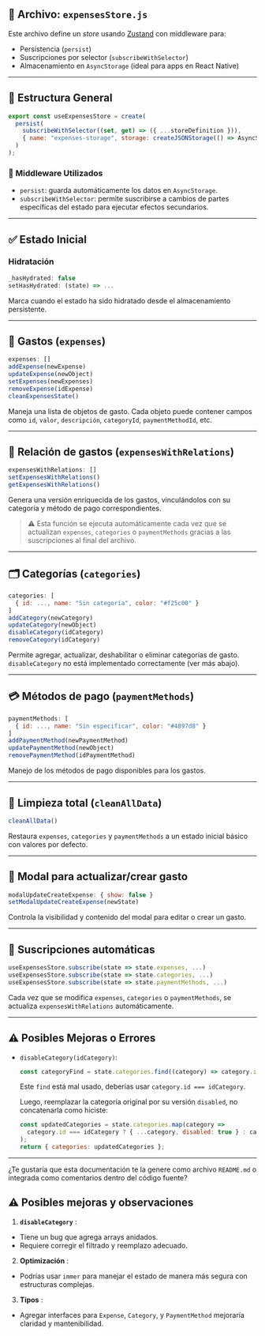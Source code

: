 
## 📁 Archivo: `expensesStore.js`

Este archivo define un *store* usando [Zustand](https://docs.pmnd.rs/zustand/getting-started/introduction) con middleware para:

* Persistencia (`persist`)
* Suscripciones por selector (`subscribeWithSelector`)
* Almacenamiento en `AsyncStorage` (ideal para apps en React Native)

---

## 📌 Estructura General

```js
export const useExpensesStore = create(
  persist(
    subscribeWithSelector((set, get) => ({ ...storeDefinition })),
    { name: "expenses-storage", storage: createJSONStorage(() => AsyncStorage) }
  )
);
```

### 🧠 Middleware Utilizados

* `persist`: guarda automáticamente los datos en `AsyncStorage`.
* `subscribeWithSelector`: permite suscribirse a cambios de partes específicas del estado para ejecutar efectos secundarios.

---

## ✅ Estado Inicial

### Hidratación

```js
_hasHydrated: false
setHasHydrated: (state) => ...
```

Marca cuando el estado ha sido hidratado desde el almacenamiento persistente.

---

## 💸 Gastos (`expenses`)

```js
expenses: []
addExpense(newExpense)
updateExpense(newObject)
setExpenses(newExpenses)
removeExpense(idExpense)
cleanExpensesState()
```

Maneja una lista de objetos de gasto. Cada objeto puede contener campos como `id`, `valor`, `descripción`, `categoryId`, `paymentMethodId`, etc.

---

## 🔄 Relación de gastos (`expensesWithRelations`)

```js
expensesWithRelations: []
setExpensesWithRelations()
getExpensesWithRelations()
```

Genera una versión enriquecida de los gastos, vinculándolos con su categoría y método de pago correspondientes.

> ⚠️ Esta función se ejecuta automáticamente cada vez que se actualizan `expenses`, `categories` o `paymentMethods` gracias a las suscripciones al final del archivo.

---

## 🗂️ Categorías (`categories`)

```js
categories: [
  { id: ..., name: "Sin categoría", color: "#f25c00" }
]
addCategory(newCategory)
updateCategory(newObject)
disableCategory(idCategory)
removeCategory(idCategory)
```

Permite agregar, actualizar, deshabilitar o eliminar categorías de gasto. `disableCategory` no está implementado correctamente (ver más abajo).

---

## 💳 Métodos de pago (`paymentMethods`)

```js
paymentMethods: [
  { id: ..., name: "Sin especificar", color: "#4897d8" }
]
addPaymentMethod(newPaymentMethod)
updatePaymentMethod(newObject)
removePaymentMethod(idPaymentMethod)
```

Manejo de los métodos de pago disponibles para los gastos.

---

## 🧼 Limpieza total (`cleanAllData`)

```js
cleanAllData()
```

Restaura `expenses`, `categories` y `paymentMethods` a un estado inicial básico con valores por defecto.

---

## 🧾 Modal para actualizar/crear gasto

```js
modalUpdateCreateExpense: { show: false }
setModalUpdateCreateExpense(newState)
```

Controla la visibilidad y contenido del modal para editar o crear un gasto.

---

## 🔁 Suscripciones automáticas

```js
useExpensesStore.subscribe(state => state.expenses, ...)
useExpensesStore.subscribe(state => state.categories, ...)
useExpensesStore.subscribe(state => state.paymentMethods, ...)
```

Cada vez que se modifica `expenses`, `categories` o `paymentMethods`, se actualiza `expensesWithRelations` automáticamente.

---

## ⚠️ Posibles Mejoras o Errores

* `disableCategory(idCategory)`:

  ```js
  const categoryFind = state.categories.find((category) => category.id !== idCategory)
  ```

  Este `find` está mal usado, deberías usar `category.id === idCategory`.

  Luego, reemplazar la categoría original por su versión `disabled`, no concatenarla como hiciste:

  ```js
  const updatedCategories = state.categories.map(category =>
    category.id === idCategory ? { ...category, disabled: true } : category
  );
  return { categories: updatedCategories };
  ```

---

¿Te gustaría que esta documentación te la genere como archivo `README.md` o integrada como comentarios dentro del código fuente?

## ⚠️ Posibles mejoras y observaciones

1. **`disableCategory`** :

* Tiene un bug que agrega arrays anidados.
* Requiere corregir el filtrado y reemplazo adecuado.

2. **Optimización** :

* Podrías usar `immer` para manejar el estado de manera más segura con estructuras complejas.

3. **Tipos** :

* Agregar interfaces para `Expense`, `Category`, y `PaymentMethod` mejoraría claridad y mantenibilidad.
